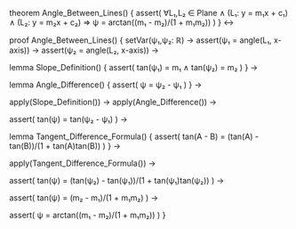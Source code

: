 theorem Angle_Between_Lines() {
  assert(
    ∀L₁,L₂ ∈ Plane ∧
    (L₁: y = m₁x + c₁) ∧
    (L₂: y = m₂x + c₂) ⇒
    ψ = arctan((m₁ - m₂)/(1 + m₁m₂))
  )
} ↔

proof Angle_Between_Lines() {
  setVar(ψ₁,ψ₂: ℝ) →
  assert(ψ₁ = angle(L₁, x-axis)) →
  assert(ψ₂ = angle(L₂, x-axis)) →
  
  lemma Slope_Definition() {
    assert(
      tan(ψ₁) = m₁ ∧
      tan(ψ₂) = m₂
    )
  } →
  
  lemma Angle_Difference() {
    assert(
      ψ = ψ₂ - ψ₁
    )
  } →
  
  apply(Slope_Definition()) →
  apply(Angle_Difference()) →
  
  assert(
    tan(ψ) = tan(ψ₂ - ψ₁)
  ) →
  
  lemma Tangent_Difference_Formula() {
    assert(
      tan(A - B) = (tan(A) - tan(B))/(1 + tan(A)tan(B))
    )
  } →
  
  apply(Tangent_Difference_Formula()) →
  
  assert(
    tan(ψ) = (tan(ψ₂) - tan(ψ₁))/(1 + tan(ψ₁)tan(ψ₂))
  ) →
  
  assert(
    tan(ψ) = (m₂ - m₁)/(1 + m₁m₂)
  ) →
  
  assert(
    ψ = arctan((m₁ - m₂)/(1 + m₁m₂))
  )
}